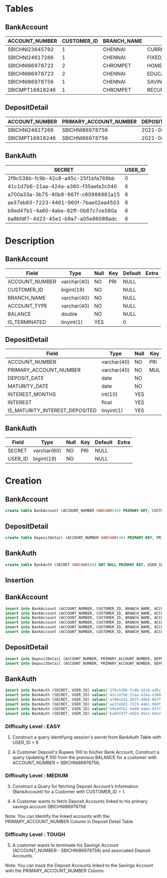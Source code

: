 # Tables

## BankAccount

| ACCOUNT_NUMBER  | CUSTOMER_ID | BRANCH_NAME | ACCOUNT_TYPE              | BALANCE | IS_TERMINATED |
| --------------- | ----------- | ----------- | ------------------------- | ------- | ------------- |
| SBICHNI23645792 | 1           | CHENNAI     | CURRENT_ACCOUNT           | 3300    | 0             |
| SBICHNI24617266 | 1           | CHENNAI     | FIXED_DEPOSIT_ACCOUNT     | 40000   | 0             |
| SBICHNI86978722 | 2           | CHROMPET    | HOME_LOAN_ACCOUNT         | 300000  | 0             |
| SBICHNI86978723 | 2           | CHENNAI     | EDUCATION_LOAN_ACCOUNT    | 120000  | 0             |
| SBICHNI86978756 | 1           | CHENNAI     | SAVINGS_ACCOUNT           | 3000    | 0             |
| SBICMPT16818246 | 1           | CHROMPET    | RECURRING_DEPOSIT_ACCOUNT | 0       | 0             |

## DepositDetail

| ACCOUNT_NUMBER  | PRIMARY_ACCOUNT_NUMBER | DEPOSIT_DATE | MATURITY_DATE | INTEREST_MONTHS | INTEREST | IS_MATURITY_INTEREST_DEPOSITED |
| --------------- | ---------------------- | ------------ | ------------- | --------------- | -------- | ------------------------------ |
| SBICHNI24617266 | SBICHNI86978756        | 2021-08-30   | 2022-02-28    | 6               | 12.3     | 0                              |
| SBICMPT16818246 | SBICHNI86978756        | 2021-08-30   | 2022-08-30    | 12              | 11.45    | 0                              |

## BankAuth

| SECRET                               | USER_ID |
| ------------------------------------ | ------- |
| 2f9c538b-fc9b-42c8-a45c-25f1bfa766bb | 0       |
| 41c1d7b6-21aa-424a-a360-f35aefa2c040 | 6       |
| a700a33a-3b75-40b8-867f-c80988981a15 | 6       |
| ae37eb83-7223-4461-960f-7bae02ea4503 | 6       |
| b9ed47b1-4a60-4abe-92ff-0b87c7ce580a | 6       |
| ba8bfdf7-4d23-45e1-b9a7-a05e86088adc | 6       |

# Description

## BankAccount

| Field          | Type        | Null | Key | Default | Extra |
| -------------- | ----------- | ---- | --- | ------- | ----- |
| ACCOUNT_NUMBER | varchar(40) | NO   | PRI | NULL    |       |
| CUSTOMER_ID    | bigint(19)  | NO   |     | NULL    |       |
| BRANCH_NAME    | varchar(40) | NO   |     | NULL    |       |
| ACCOUNT_TYPE   | varchar(40) | NO   |     | NULL    |       |
| BALANCE        | double      | NO   |     | NULL    |       |
| IS_TERMINATED  | tinyint(1)  | YES  |     | 0       |       |

## DepositDetail

| Field                          | Type        | Null | Key | Default | Extra |
| ------------------------------ | ----------- | ---- | --- | ------- | ----- |
| ACCOUNT_NUMBER                 | varchar(40) | NO   | PRI | NULL    |       |
| PRIMARY_ACCOUNT_NUMBER         | varchar(40) | NO   | MUL | NULL    |       |
| DEPOSIT_DATE                   | date        | NO   |     | NULL    |       |
| MATURITY_DATE                  | date        | NO   |     | NULL    |       |
| INTEREST_MONTHS                | int(10)     | YES  |     | 0       |       |
| INTEREST                       | float       | YES  |     | 0       |       |
| IS_MATURITY_INTEREST_DEPOSITED | tinyint(1)  | YES  |     | 0       |       |

## BankAuth

| Field   | Type        | Null | Key | Default | Extra |
| ------- | ----------- | ---- | --- | ------- | ----- |
| SECRET  | varchar(60) | NO   | PRI | NULL    |       |
| USER_ID | bigint(19)  | NO   |     | NULL    |       |

# Creation

## BankAccount

```sql
create table BankAccount (ACCOUNT_NUMBER VARCHAR(40) PRIMARY KEY, CUSTOMER_ID INT, BRANCH_NAME VARCHAR(40), ACCOUNT_TYPE VARCHAR(40), BALANCE DOUBLE, IS_TERMINATED BIT(1) DEFAULT false);
```

## DepositDetail

```sql
create table DepositDetail (ACCOUNT_NUMBER VARCHAR(40) PRIMARY KEY, PRIMARY_ACCOUNT_NUMBER VARCHAR(40), DEPOSIT_DATE DATE, MATURITY_DATE DATE, INTEREST_MONTHS INT DEFAULT 0, INTEREST FLOAT DEFAULT 0,  IS_MATURITY_INTEREST_DEPOSITED BIT(1), CONSTRAINT fk_deposit_account FOREIGN KEY (PRIMARY_ACCOUNT_NUMBER) REFERENCES BankAccount(ACCOUNT_NUMBER));
```

## BankAuth

```sql
create table BankAuth (SECRET VARCHAR(60) NOT NULL PRIMARY KEY, USER_ID INT NOT NULL);
```

## Insertion

## BankAccount

```sql
insert into BankAccount (ACCOUNT_NUMBER, CUSTOMER_ID, BRANCH_NAME, ACCOUNT_TYPE, BALANCE, IS_TERMINATED) values('SBICHNI23645792', 1, 'CHENNAI', 'CURRENT_ACCOUNT', 3300, 0);
insert into BankAccount (ACCOUNT_NUMBER, CUSTOMER_ID, BRANCH_NAME, ACCOUNT_TYPE, BALANCE, IS_TERMINATED) values('SBICHNI24617266', 1, 'CHENNAI', 'FIXED_DEPOSIT_ACCOUNT', 40000, 0);
insert into BankAccount (ACCOUNT_NUMBER, CUSTOMER_ID, BRANCH_NAME, ACCOUNT_TYPE, BALANCE, IS_TERMINATED) values('SBICHNI86978722', 2, 'CHROMPET', 'HOME_LOAN_ACCOUNT', 300000, 0);
insert into BankAccount (ACCOUNT_NUMBER, CUSTOMER_ID, BRANCH_NAME, ACCOUNT_TYPE, BALANCE, IS_TERMINATED) values('SBICHNI86978723', 2, 'CHENNAI', 'EDUCATION_LOAN_ACCOUNT', 120000, 0);
insert into BankAccount (ACCOUNT_NUMBER, CUSTOMER_ID, BRANCH_NAME, ACCOUNT_TYPE, BALANCE, IS_TERMINATED) values('SBICHNI86978756' , 1, 'CHENNAI', 'SAVINGS_ACCOUNT', 3000, 0);
insert into BankAccount (ACCOUNT_NUMBER, CUSTOMER_ID, BRANCH_NAME, ACCOUNT_TYPE, BALANCE, IS_TERMINATED) values('SBICMPT16818246', 1, 'CHROMPET', 'RECURRING_DEPOSIT_ACCOUNT', 0, 0);
```

## DepositDetail

```sql
insert into DepositDetail (ACCOUNT_NUMBER, PRIMARY_ACCOUNT_NUMBER, DEPOSIT_DATE, MATURITY_DATE, INTEREST_MONTHS, INTEREST, IS_MATURITY_INTEREST_DEPOSITED) values('SBICHNI24617266', 'SBICHNI86978756', '2021-08-30', '2022-02-28', 6, 12.3, 0);
insert into DepositDetail (ACCOUNT_NUMBER, PRIMARY_ACCOUNT_NUMBER, DEPOSIT_DATE, MATURITY_DATE, INTEREST_MONTHS, INTEREST, IS_MATURITY_INTEREST_DEPOSITED) values('SBICMPT16818246', 'SBICHNI86978756', '2021-08-30', '2022-08-30', 12, 11.45, 0);
```

## BankAuth

```sql
insert into BankAuth (SECRET, USER_ID) values('2f9c538b-fc9b-42c8-a45c-25f1bfa766bb', 0 );
insert into BankAuth (SECRET, USER_ID) values('41c1d7b6-21aa-424a-a360-f35aefa2c040', 6 );
insert into BankAuth (SECRET, USER_ID) values('a700a33a-3b75-40b8-867f-c80988981a15', 6 );
insert into BankAuth (SECRET, USER_ID) values('ae37eb83-7223-4461-960f-7bae02ea4503', 6 );
insert into BankAuth (SECRET, USER_ID) values('b9ed47b1-4a60-4abe-92ff-0b87c7ce580a', 6 );
insert into BankAuth (SECRET, USER_ID) values('ba8bfdf7-4d23-45e1-b9a7-a05e86088adc', 6 );
```

### Difficulty Level : EASY

1.  Construct a query identifying session's secret from BankAuth Table with USER_ID = 6

2.  A Customer Deposit's Rupees 100 to his/her Bank Account, Construct a query Updating ₹ 100 from the previous BALANCE for a customer with ACCOUNT_NUMBER = SBICHNI86978756;

### Difficulty Level : MEDIUM

3. Construct a Query for fetching Deposit Account’s Information (BankAccount) for a Customer with CUSTOMER_ID = 1.

4. A Customer wants to fetch Deposit Accounts linked to his primary savings account SBICHNI86978756

Note: You can Identify the linked accounts with the PRIMARY_ACCOUNT_NUMBER Column in Deposit Detail Table

### Difficulty Level : TOUGH

5. A customer wants to terminate his Savings Account (ACCOUNT_NUMBER - SBICHNI86978756) and associated Deposit Accounts.

Note: You can track the Deposit Accounts linked to the Savings Account with the PRIMARY_ACCOUNT_NUMBER Column.

